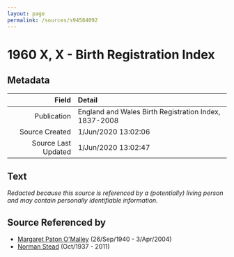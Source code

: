 ```yaml
---
layout: page
permalink: /sources/s94584092
---
```


# 1960 X, X - Birth Registration Index

## Metadata

Field | Detail
---:|:---
Publication | England and Wales Birth Registration Index, 1837-2008
Source Created | 1/Jun/2020 13:02:06
Source Last Updated | 1/Jun/2020 13:02:47

## Text

_Redacted because this source is referenced by a (potentially) living person and may contain personally identifiable information._

## Source Referenced by

* [Margaret Paton O'Malley](../people/@46723082@-margaret-paton-o'malley-b1940-9-26-d2004-4-3.md) (26/Sep/1940 - 3/Apr/2004)
* [Norman Stead](../people/@69808462@-norman-stead-b1937-10-d2011.md) (Oct/1937 - 2011)

